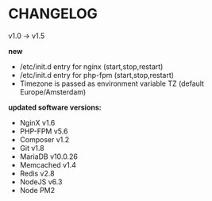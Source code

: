 # CHANGELOG

v1.0 -> v1.5

**new**

* /etc/init.d entry for nginx (start,stop,restart)
* /etc/init.d entry for php-fpm (start,stop,restart)
* Timezone is passed as environment variable TZ (default Europe/Amsterdam)

**updated software versions:**

* NginX v1.6
* PHP-FPM v5.6
* Composer v1.2
* Git v1.8
* MariaDB v10.0.26
* Memcached v1.4
* Redis v2.8
* NodeJS v6.3
* Node PM2